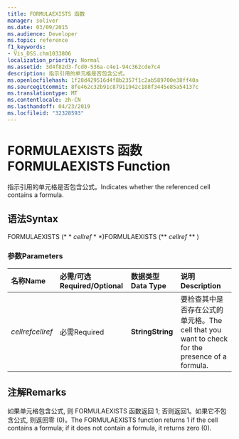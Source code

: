 ```yaml
---
title: FORMULAEXISTS 函数
manager: soliver
ms.date: 03/09/2015
ms.audience: Developer
ms.topic: reference
f1_keywords:
- Vis_DSS.chm1033806
localization_priority: Normal
ms.assetid: 3d4f82d3-fcd0-536a-c4e1-94c362cde7c4
description: 指示引用的单元格是否包含公式。
ms.openlocfilehash: 1f28d429516d4f8b2357f1c2ab589700e38ff40a
ms.sourcegitcommit: 8fe462c32b91c87911942c188f3445e85a54137c
ms.translationtype: MT
ms.contentlocale: zh-CN
ms.lasthandoff: 04/23/2019
ms.locfileid: "32328593"
---
```

# <a name="formulaexists-function"></a><span data-ttu-id="392d5-103">FORMULAEXISTS 函数</span><span class="sxs-lookup"><span data-stu-id="392d5-103">FORMULAEXISTS Function</span></span>

<span data-ttu-id="392d5-104">指示引用的单元格是否包含公式。</span><span class="sxs-lookup"><span data-stu-id="392d5-104">Indicates whether the referenced cell contains a formula.</span></span> 
  
## <a name="syntax"></a><span data-ttu-id="392d5-105">语法</span><span class="sxs-lookup"><span data-stu-id="392d5-105">Syntax</span></span>

<span data-ttu-id="392d5-106">FORMULAEXISTS (\* \* *cellref* \* \*)</span><span class="sxs-lookup"><span data-stu-id="392d5-106">FORMULAEXISTS (\*\* *cellref* \*\* )</span></span> 
  
### <a name="parameters"></a><span data-ttu-id="392d5-107">参数</span><span class="sxs-lookup"><span data-stu-id="392d5-107">Parameters</span></span>

|<span data-ttu-id="392d5-108">**名称**</span><span class="sxs-lookup"><span data-stu-id="392d5-108">**Name**</span></span>|<span data-ttu-id="392d5-109">**必需/可选**</span><span class="sxs-lookup"><span data-stu-id="392d5-109">**Required/Optional**</span></span>|<span data-ttu-id="392d5-110">**数据类型**</span><span class="sxs-lookup"><span data-stu-id="392d5-110">**Data Type**</span></span>|<span data-ttu-id="392d5-111">**说明**</span><span class="sxs-lookup"><span data-stu-id="392d5-111">**Description**</span></span>|
|:-----|:-----|:-----|:-----|
| <span data-ttu-id="392d5-112">_cellref_</span><span class="sxs-lookup"><span data-stu-id="392d5-112">_cellref_</span></span> <br/> |<span data-ttu-id="392d5-113">必需</span><span class="sxs-lookup"><span data-stu-id="392d5-113">Required</span></span>  <br/> |<span data-ttu-id="392d5-114">**String**</span><span class="sxs-lookup"><span data-stu-id="392d5-114">**String**</span></span> <br/> |<span data-ttu-id="392d5-115">要检查其中是否存在公式的单元格。</span><span class="sxs-lookup"><span data-stu-id="392d5-115">The cell that you want to check for the presence of a formula.</span></span>  <br/> |
   
## <a name="remarks"></a><span data-ttu-id="392d5-116">注解</span><span class="sxs-lookup"><span data-stu-id="392d5-116">Remarks</span></span>

<span data-ttu-id="392d5-117">如果单元格包含公式, 则 FORMULAEXISTS 函数返回 1; 否则返回1。如果它不包含公式, 则返回零 (0)。</span><span class="sxs-lookup"><span data-stu-id="392d5-117">The FORMULAEXISTS function returns 1 if the cell contains a formula; if it does not contain a formula, it returns zero (0).</span></span> 
  

